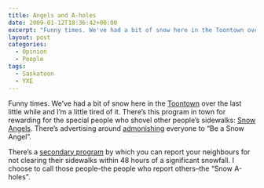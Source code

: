 ```yaml
---
title: Angels and A-holes
date: 2009-01-12T18:36:42+00:00
excerpt: "Funny times. We've had a bit of snow here in the Toontown over the last little while and I'm a little tired of it."
layout: post
categories:
  - Opinion
  - People
tags:
  - Saskatoon
  - YXE
---
```

Funny times. We&#8217;ve had a bit of snow here in the [Toontown](http://www.tourismsaskatoon.com/) over the last little while and I&#8217;m a little tired of it. There&#8217;s this program in town for rewarding for the special people who shovel other people&#8217;s sidewalks: [Snow Angels](http://www.saskatoon.ca/DEPARTMENTS/Infrastructure%20Services/Public%20Works/Roadways/Snow%20and%20Ice/Pages/SnowAngels.aspx). There&#8217;s advertising around [admonishing](http://dictionary.reference.com/browse/admonish) everyone to &#8220;Be a Snow Angel&#8221;.

There&#8217;s a [secondary program](http://www.saskatoon.ca/DEPARTMENTS/Infrastructure%20Services/Public%20Works/Roadways/Snow%20and%20Ice/Pages/SidewalkSnowClearing.aspx) by which you can report your neighbours for not clearing their sidewalks within 48 hours of a significant snowfall. I choose to call those people&#8211;the people who report others&#8211;the &#8220;Snow A-holes&#8221;.